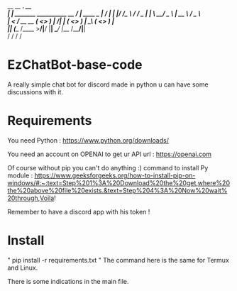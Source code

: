  __                                __           ___.           __   
|  | _______    __________  __ ___/  |_  ____   \_ |__   _____/  |_ 
|  |/ /\__  \  /  ___/  _ \|  |  \   __\/  _ \   | __ \ /  _ \   __\
|    <  / __ \_\___ (  <_> )  |  /|  | (  <_> )  | \_\ (  <_> )  |  
|__|_ \(____  /____  >____/|____/ |__|  \____/   |___  /\____/|__|  
     \/     \/     \/                                \/   

# EzChatBot-base-code
A really simple chat bot for discord made in python u can have some discussions with it.


# Requirements 
You need Python 
: https://www.python.org/downloads/

You need an account on OPENAI to get ur API url 
: https://openai.com

Of course without pip you can't do anything :)
command to install Py module
: https://www.geeksforgeeks.org/how-to-install-pip-on-windows/#:~:text=Step%201%3A%20Download%20the%20get,where%20the%20above%20file%20exists.&text=Step%204%3A%20Now%20wait%20through,Voila!

Remember to have a discord app with his token !

# Install 
" pip install -r requirements.txt "
The command here is the same for Termux and Linux.

There is some indications in the main file.


